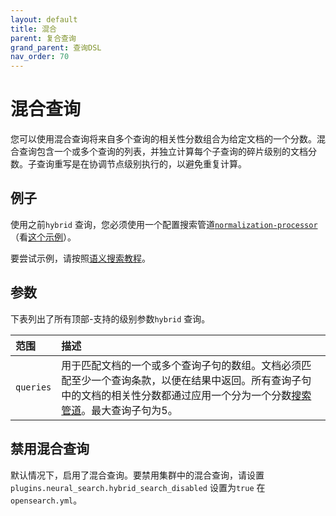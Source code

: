 ```yaml
---
layout: default
title: 混合
parent: 复合查询
grand_parent: 查询DSL
nav_order: 70
---
```


# 混合查询

您可以使用混合查询将来自多个查询的相关性分数组合为给定文档的一个分数。混合查询包含一个或多个查询的列表，并独立计算每个子查询的碎片级别的文档分数。子查询重写是在协调节点级别执行的，以避免重复计算。

## 例子

使用之前`hybrid` 查询，您必须使用一个配置搜索管道[`normalization-processor`]({{site.url}}{{site.baseurl}}/search-plugins/search-pipelines/normalization-processor/) （看[这个示例]({{site.url}}{{site.baseurl}}/search-plugins/search-pipelines/normalization-processor#example)）。

要尝试示例，请按照[语义搜索教程]({{site.url}}{{site.baseurl}}/ml-commons-plugin/semantic-search#tutorial)。

## 参数

下表列出了所有顶部-支持的级别参数`hybrid` 查询。

范围| 描述
:--- | :---
`queries` | 用于匹配文档的一个或多个查询子句的数组。文档必须匹配至少一个查询条款，以便在结果中返回。所有查询子句中的文档的相关性分数都通过应用一个分为一个分数[搜索管道]({{site.url}}{{site.baseurl}}/search-plugins/search-pipelines/index/)。最大查询子句为5。

## 禁用混合查询

默认情况下，启用了混合查询。要禁用集群中的混合查询，请设置`plugins.neural_search.hybrid_search_disabled` 设置为`true` 在`opensearch.yml`。

